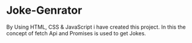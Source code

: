 # Joke-Genrator
 By Using  HTML, CSS &amp; JavaScript i have created this project. In this the concept of fetch Api and Promises is used to get Jokes.  
